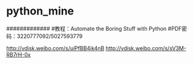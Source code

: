 # python_mine
#############
#教程：Automate the Boring Stuff with Python
#PDF密码：3220777092/5027593779

http://vdisk.weibo.com/s/uiPfBB4ik4nB
http://vdisk.weibo.com/s/sV3M-RB7rH-0x
